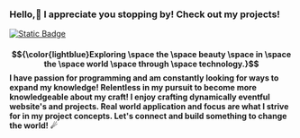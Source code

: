 ### Hello,👋 I appreciate you stopping by! Check out my projects!

[![Static Badge](https://img.shields.io/badge/Zachary-IVIonsters_Designs-teal)](https://ivionsters.github.io/Journeys-End/)

#### $${\color{lightblue}Exploring \space the \space beauty \space in \space the \space world \space through \space technology.}$$ I have passion for programming and am constantly looking for ways to expand my knowledge! Relentless in my pursuit to become more knowledgeable about my craft! I enjoy crafting dynamically eventful website's and projects. Real world application and focus are what I strive for in my project concepts. Let's connect and build something to change the world! ☄




<!--
**IVIonsters/IVIonsters** is a ✨ _special_ ✨ repository because its `README.md` (this file) appears on your GitHub profile.

Here are some ideas to get you started:

- 🔭 I’m currently working on ...
- 🌱 I’m currently learning ...
- 👯 I’m looking to collaborate on ...
- 🤔 I’m looking for help with ...
- 💬 Ask me about ...
- 📫 How to reach me: ...
- ⚡ Fun fact: ...
-->
